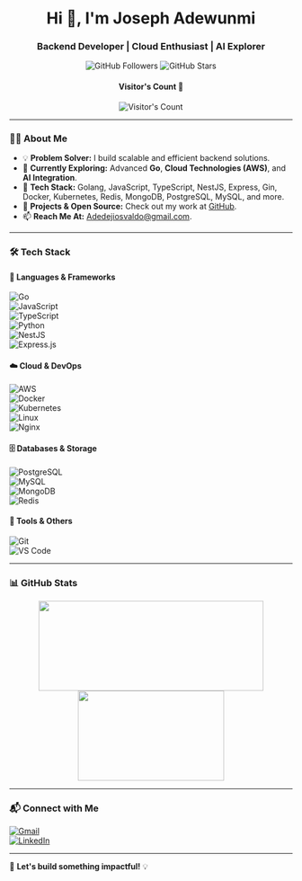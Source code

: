 <h1 align="center">Hi 👋, I'm Joseph Adewunmi</h1>
<h3 align="center">Backend Developer | Cloud Enthusiast | AI Explorer</h3>

<p align="center">
  <img src="https://img.shields.io/github/followers/Adedejiosvaldo?style=social" alt="GitHub Followers">
  <img src="https://img.shields.io/github/stars/Adedejiosvaldo?style=social" alt="GitHub Stars">
</p>

<h4 align="center">Visitor's Count 👀</h4>
<p align="center">
  <img src="https://profile-counter.glitch.me/{Adedejiosvaldo}/count.svg" alt="Visitor's Count" />
</p>

---

### 👨‍💻 About Me  
- 💡 **Problem Solver:** I build scalable and efficient backend solutions.  
- 🚀 **Currently Exploring:** Advanced **Go**, **Cloud Technologies (AWS)**, and **AI Integration**.  
- 🔨 **Tech Stack:** Golang, JavaScript, TypeScript, NestJS, Express, Gin, Docker, Kubernetes, Redis, MongoDB, PostgreSQL, MySQL, and more.  
- 💼 **Projects & Open Source:** Check out my work at [GitHub](https://github.com/Adedejiosvaldo).  
- 📫 **Reach Me At:** [Adedejiosvaldo@gmail.com](mailto:Adedejiosvaldo@gmail.com).  

---

### 🛠 Tech Stack  

#### 🚀 Languages & Frameworks  
![Go](https://img.shields.io/badge/-Go-69d7e4?style=flat-square&logo=go&logoColor=black)  
![JavaScript](https://img.shields.io/badge/-JavaScript-fcd400?style=flat-square&logo=javascript&logoColor=black)  
![TypeScript](https://img.shields.io/badge/-TypeScript-3178c6?style=flat-square&logo=typescript&logoColor=white)  
![Python](https://img.shields.io/badge/-Python-346e9e?style=flat-square&logo=python&logoColor=white)  
![NestJS](https://img.shields.io/badge/-NestJS-E0234E?style=flat-square&logo=nestjs&logoColor=white)  
![Express.js](https://img.shields.io/badge/-Express-000?style=flat-square&logo=express&logoColor=white)  

#### ☁️ Cloud & DevOps  
![AWS](https://img.shields.io/badge/-AWS-FF9900?style=flat-square&logo=amazonaws&logoColor=white)  
![Docker](https://img.shields.io/badge/-Docker-3596ed?style=flat-square&logo=docker&logoColor=white)  
![Kubernetes](https://img.shields.io/badge/-Kubernetes-326de6?style=flat-square&logo=kubernetes&logoColor=white)  
![Linux](https://img.shields.io/badge/-Linux-fad134?style=flat-square&logo=linux&logoColor=black)  
![Nginx](https://img.shields.io/badge/-Nginx-2b9900?style=flat-square&logo=nginx&logoColor=white)  

#### 🗄 Databases & Storage  
![PostgreSQL](https://img.shields.io/badge/-PostgreSQL-316192?style=flat-square&logo=postgresql&logoColor=white)  
![MySQL](https://img.shields.io/badge/-MySQL-4479A1?style=flat-square&logo=mysql&logoColor=white)  
![MongoDB](https://img.shields.io/badge/-MongoDB-4EA94B?style=flat-square&logo=mongodb&logoColor=white)  
![Redis](https://img.shields.io/badge/-Redis-DC382D?style=flat-square&logo=redis&logoColor=white)  

#### 🔧 Tools & Others  
![Git](https://img.shields.io/badge/-Git-F05032?style=flat-square&logo=git&logoColor=white)  
![VS Code](https://img.shields.io/badge/-VS%20Code-007ACC?style=flat-square&logo=visualstudiocode&logoColor=white)  

---

### 📊 GitHub Stats  

<div align="center">
  <img width="400px" height="160px" src="https://github-readme-stats.vercel.app/api?username=Adedejiosvaldo&theme=radical&show_icons=true" />
  <img width="260px" height="160px" src="https://github-readme-stats.vercel.app/api/top-langs/?username=Adedejiosvaldo&theme=radical&layout=compact&langs_count=10" />
</div>

---

### 📬 Connect with Me  

[![Gmail](https://img.shields.io/badge/-Adedejiosvaldo@gmail.com-c14438?style=for-the-badge&logo=Gmail&logoColor=white)](mailto:Adedejiosvaldo@gmail.com)  
[![LinkedIn](https://img.shields.io/badge/-LinkedIn-blue?style=for-the-badge&logo=linkedin&logoColor=white)](https://www.linkedin.com/in/your-profile/)  

---

🚀 **Let's build something impactful!** 💡
